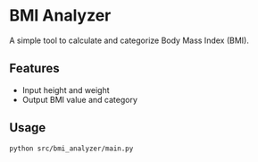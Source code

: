 # BMI Analyzer

A simple tool to calculate and categorize Body Mass Index (BMI).

## Features
- Input height and weight
- Output BMI value and category

## Usage
```bash
python src/bmi_analyzer/main.py
```
